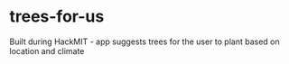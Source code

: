 # trees-for-us
Built during HackMIT - app suggests trees for the user to plant based on location and climate
